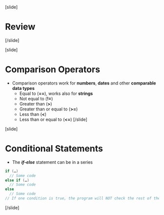 [slide]
# Review
[/slide]

[slide]
# Comparison Operators
- Comparison operators work for **numbers**, **dates** and other **comparable data types**
  - Equal to (**==**), works also for **strings**
  - Not equal to (**!=**)
  - Greater than (**>**)
  - Greater than or equal to (**>=**)
  - Less than (**<**)
  - Less than or equal to (**<=**)
[/slide]

[slide]
# Conditional Statements
- The ***if-else*** statement can be in a series
```csharp
if (…) 
  // Some code
else if (…) 
  // Some code
else
  // Some code
// If one condition is true, the program will NOT check the rest of the conditions
```
[/slide]